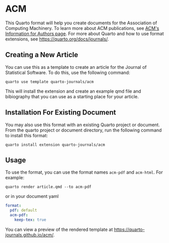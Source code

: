 # ACM

This Quarto format will help you create documents for the Association of Computing Machinery. To learn more about ACM publications, see [ACM's Information for Authors page](https://www.acm.org/publications/authors/information-for-authors). For more about Quarto and how to use format extensions, see <https://quarto.org/docs/journals/>.

## Creating a New Article

You can use this as a template to create an article for the Journal of Statistical Software. To do this, use the following command:

```quarto use template quarto-journals/acm```

This will install the extension and create an example qmd file and bibiography that you can use as a starting place for your article.


## Installation For Existing Document

You may also use this format with an existing Quarto project or document. From the quarto project or document directory, run the following command to install this format:

```quarto install extension quarto-journals/acm```

## Usage 

To use the format, you can use the format names `acm-pdf` and `acm-html`. For example:

```quarto render article.qmd --to acm-pdf```

or in your document yaml

```yaml
format:
  pdf: default
  acm-pdf:
    keep-tex: true    
```

You can view a preview of the rendered template at <https://quarto-journals.github.io/acm/>. 

